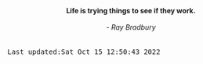 
<div align="center"><b><span>Life is trying things to see if they work.</span></b><br><br><i> - Ray Bradbury</i></div>
<br><br><kbd>Last updated:Sat Oct 15 12:50:43 2022</kbd>